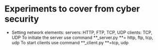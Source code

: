 # Experiments to cover from cyber security

- Setting network elements:
servers: HTTP, FTP, TCP, UDP
clients: TCP, UDP
To initiate the server use command **_server.py
**= http, ftp, tcp, udp
To start clients use command **_client.py
**=tcp, udp
